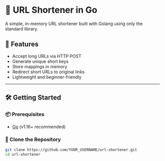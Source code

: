 # 🧩 URL Shortener in Go

A simple, in-memory URL shortener built with Golang using only the standard library.

## 🚀 Features

- Accept long URLs via HTTP POST
- Generate unique short keys
- Store mappings in memory
- Redirect short URLs to original links
- Lightweight and beginner-friendly

---

## 🛠️ Getting Started

### 📦 Prerequisites

- [Go](https://golang.org/dl/) (v1.16+ recommended)

### 📁 Clone the Repository

```bash
git clone https://github.com/YOUR_USERNAME/url-shortener.git
cd url-shortener
